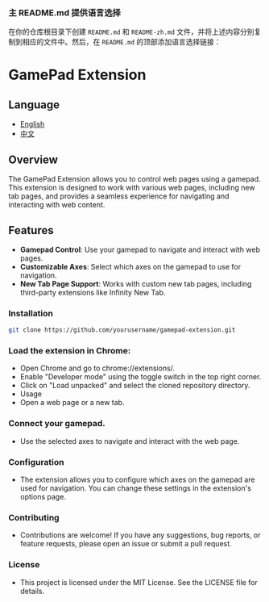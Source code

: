 
### 主 README.md 提供语言选择

在你的仓库根目录下创建 `README.md` 和 `README-zh.md` 文件，并将上述内容分别复制到相应的文件中。然后，在 `README.md` 的顶部添加语言选择链接：

# GamePad Extension

## Language
- [English](README.md)
- [中文](README-zh.md)

## Overview
The GamePad Extension allows you to control web pages using a gamepad. This extension is designed to work with various web pages, including new tab pages, and provides a seamless experience for navigating and interacting with web content.

## Features
- **Gamepad Control**: Use your gamepad to navigate and interact with web pages.
- **Customizable Axes**: Select which axes on the gamepad to use for navigation.
- **New Tab Page Support**: Works with custom new tab pages, including third-party extensions like Infinity New Tab.

### Installation
   ```sh
   git clone https://github.com/yourusername/gamepad-extension.git
   ```
   
### Load the extension in Chrome:
  -  Open Chrome and go to chrome://extensions/.
  -  Enable "Developer mode" using the toggle switch in the top right corner.
  - Click on "Load unpacked" and select the cloned repository directory.
  -  Usage
  -  Open a web page or a new tab.
### Connect your gamepad.
   - Use the selected axes to navigate and interact with the web page.
### Configuration
  -  The extension allows you to configure which axes on the gamepad are used for navigation. You can change these settings in the extension's options page.
### Contributing
   - Contributions are welcome! If you have any suggestions, bug reports, or feature requests, please open an issue or submit a pull request.
   
### License
   - This project is licensed under the MIT License. See the LICENSE file for details.
   